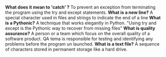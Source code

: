 **What does it mean to 'catch' ?** To prevent an exception from terminating the program using the try and except statements.
**What is a new line?** A special character used in files and strings to indicate the end of a line
**What is a Pythonic?** A technique that works elegantly in Python. "Using try and except is the Pythonic way to recover from missing files"
**What is quality assurance?** A person or a team which focus on the overall quality of a software product. QA tema is responsible for testing and identifying any problems before the program un launched.
**What is a text file?** A sequence of characters stored in permanent storage like a hard drive.